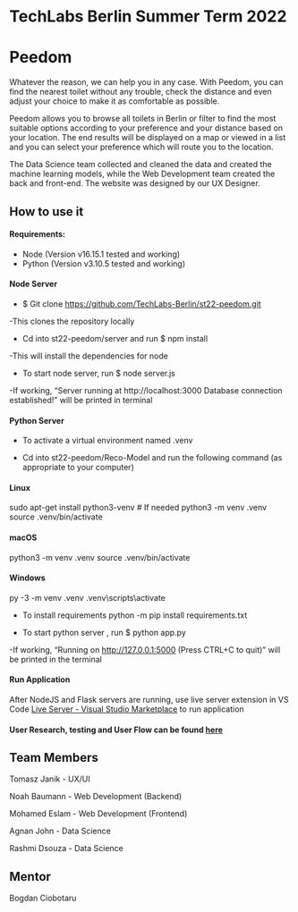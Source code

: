 # TechLabs Berlin Summer Term 2022

# Peedom

Whatever the reason, we can help you in any case. With Peedom, you can find the nearest toilet without any trouble, check the distance and even adjust your choice to make it as comfortable as possible.

Peedom allows you to browse all toilets in Berlin or filter to find the most suitable options according to your preference and your distance based on your location. The end results will be displayed on a map or viewed in a list and you can select your preference which will route you to the location.

The Data Science team collected and cleaned the data and created the machine learning models, while the Web Development team created the back and front-end. The website was designed by our UX Designer.

## How to use it

#### Requirements:
- Node (Version v16.15.1 tested and working)
- Python  (Version v3.10.5 tested and working)

#### Node Server
- $ Git clone https://github.com/TechLabs-Berlin/st22-peedom.git

-This clones the repository locally

- Cd into st22-peedom/server and run $ npm install

-This will install the dependencies for node

- To start node server, run $ node server.js

-If working, “Server running at http://localhost:3000 Database connection established!” will be printed in terminal

#### Python Server

- To activate a virtual environment named .venv

- Cd into st22-peedom/Reco-Model and run the following command (as appropriate to your computer) 

#### Linux
sudo apt-get install python3-venv    # If needed
python3 -m venv .venv
source .venv/bin/activate

#### macOS
python3 -m venv .venv
source .venv/bin/activate

#### Windows
py -3 -m venv .venv
.venv\scripts\activate

- To install requirements
python -m pip install requirements.txt

- To start python server , run $ python app.py

-If working, “Running on http://127.0.0.1:5000 (Press CTRL+C to quit)” will be printed in the terminal

#### Run Application

After NodeJS and Flask servers are running, use live server extension in VS Code [Live Server - Visual Studio Marketplace](https://marketplace.visualstudio.com/items?itemName=ritwickdey.LiveServer) to run application

#### User Research, testing and User Flow can be found [here](https://github.com/TechLabs-Berlin/st22-peedom/tree/main/UX%20FILES)

## Team Members

Tomasz Janik - UX/UI

Noah Baumann - Web Development (Backend)

Mohamed Eslam - Web Development (Frontend)

Agnan John - Data Science

Rashmi Dsouza - Data Science

## Mentor

Bogdan Ciobotaru
